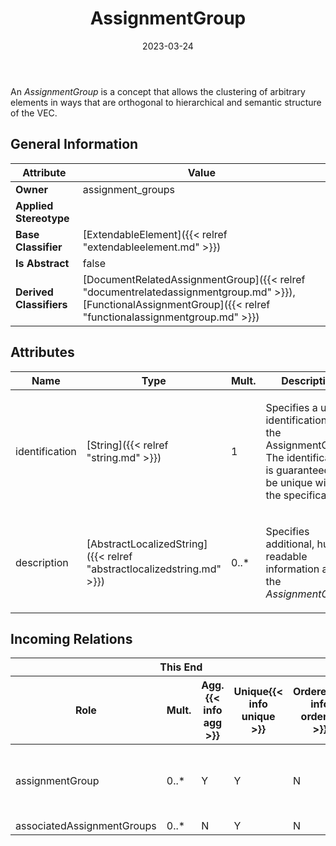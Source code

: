 ﻿---
title: AssignmentGroup
toc: false
type: specs
date: "2023-03-24"
draft: false
specification: VEC
version: 2.0.2
documentType: "Recommendation"
elementType: Class
classes:
  - AssignmentGroup
menu_name: vec-2.0.2
---
<p> An <i>AssignmentGroup</i> is a concept that allows the clustering of arbitrary elements in ways that are orthogonal to hierarchical and semantic structure of the VEC.      </p>

## General Information

| Attribute               | Value |
|-------------------------|-------|
| **Owner**               | assignment_groups |
| **Applied Stereotype**  |   |
| **Base Classifier**     | [ExtendableElement]({{< relref "extendableelement.md" >}})<br/>  |
| **Is Abstract**         | false |
| **Derived Classifiers** | [DocumentRelatedAssignmentGroup]({{< relref "documentrelatedassignmentgroup.md" >}}), [FunctionalAssignmentGroup]({{< relref "functionalassignmentgroup.md" >}}) |

## Attributes
|  Name  |  Type  |  Mult.  |  Description  |  Owning Classifier  |
|--------|--------|---------|---------------|--------------|
|identification| [String]({{< relref "string.md" >}}) | 1 | <p> Specifies a unique identification of the AssignmentGroup. The identification is guaranteed to be unique within the specification.      </p> | [AssignmentGroup]({{< relref "assignmentgroup.md" >}}) |
|description| [AbstractLocalizedString]({{< relref "abstractlocalizedstring.md" >}}) | 0..* | <p> Specifies additional, human readable information about the <i>AssignmentGroup</i>.      </p> | [AssignmentGroup]({{< relref "assignmentgroup.md" >}}) |


##  Incoming Relations
<table>
    <thead>
        <tr>
           <th colspan="5">This End</th>
           <th colspan="2">Other End</th>
           <th colspan="1">General</th>
        </tr>
        <tr>
           <th>Role</th>
           <th>Mult.</th>
           <th>Agg.{{< info agg >}}</th>
           <th>Unique{{< info unique >}}</th>
           <th>Ordered{{< info ordered >}}</th>
           <th>Type</th>
           <th>Mult.</th>
           <th>Description</th>
        </tr>
    <thead>
    <tbody>
    <tr>
        <td>assignmentGroup</td>
        <td>0..*</td>
        <td>Y</td>
        <td>Y</td>
        <td>N</td>
        <td><a href="{{< relref "assignmentgroupspecification.md" >}}">AssignmentGroupSpecification</a></td>
        <td>1</td>
        <td><p> Contains the AssignmentGroups that are defined by this AssignmentGroupSpecification.      </p></td>
    </tr>
    <tr>
        <td>associatedAssignmentGroups</td>
        <td>0..*</td>
        <td>N</td>
        <td>Y</td>
        <td>N</td>
        <td><a href="{{< relref "configurableelement.md" >}}">ConfigurableElement</a></td>
        <td>0..*</td>
        <td></td>
    </tr>
    </tbody>
</table>



